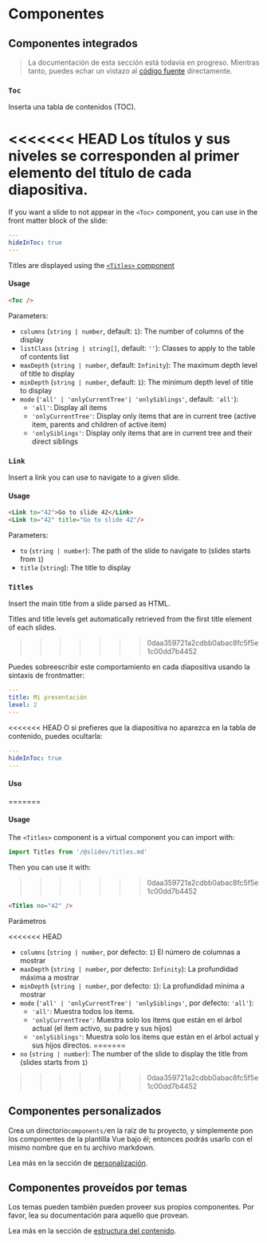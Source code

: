 # Componentes

## Componentes integrados

> La documentación de esta sección está todavía en progreso. Mientras tanto, puedes echar un vistazo al [código fuente](https://github.com/slidevjs/slidev/blob/main/packages/client/builtin) directamente.

### `Toc`

Inserta una tabla de contenidos (TOC).

<<<<<<< HEAD
Los títulos y sus niveles se corresponden al primer elemento del título de cada diapositiva.
=======
If you want a slide to not appear in the `<Toc>` component, you can use in the front matter block of the slide:
```yml
---
hideInToc: true
---
```

Titles are displayed using the [`<Titles>` component](#titles)

#### Usage

~~~md
<Toc />
~~~

Parameters:

* `columns` (`string | number`, default: `1`): The number of columns of the display
* `listClass` (`string | string[]`, default: `''`): Classes to apply to the table of contents list
* `maxDepth` (`string | number`, default: `Infinity`): The maximum depth level of title to display
* `minDepth` (`string | number`, default: `1`): The minimum depth level of title to display
* `mode` (`'all' | 'onlyCurrentTree'| 'onlySiblings'`, default: `'all'`):
  * `'all'`: Display all items
  * `'onlyCurrentTree'`: Display only items that are in current tree (active item, parents and children of active item)
  * `'onlySiblings'`: Display only items that are in current tree and their direct siblings

### `Link`

Insert a link you can use to navigate to a given slide.

#### Usage

~~~md
<Link to="42">Go to slide 42</Link>
<Link to="42" title="Go to slide 42"/>
~~~

Parameters:

* `to` (`string | number`): The path of the slide to navigate to (slides starts from `1`)
* `title` (`string`): The title to display

### `Titles`

Insert the main title from a slide parsed as HTML.

Titles and title levels get automatically retrieved from the first title element of each slides.
>>>>>>> 0daa359721a2cdbb0abac8fc5f5e1c00dd7b4452

Puedes sobreescribir este comportamiento en cada diapositiva usando la sintaxis de frontmatter:
```yml
---
title: Mi presentación
level: 2
---
```
<<<<<<< HEAD
O si prefieres que la diapositiva no aparezca en la tabla de contenido, puedes ocultarla:
```yml
---
hideInToc: true
---
```

#### Uso
=======

#### Usage

The `<Titles>` component is a virtual component you can import with:
```js
import Titles from '/@slidev/titles.md'
```

Then you can use it with:
>>>>>>> 0daa359721a2cdbb0abac8fc5f5e1c00dd7b4452
~~~md
<Titles no="42" />
~~~

Parámetros

<<<<<<< HEAD
* `columns` (`string | number`, por defecto: `1`) El número de columnas a mostrar
* `maxDepth` (`string | number`, por defecto: `Infinity`): La profundidad máxima a mostrar
* `minDepth` (`string | number`, por defecto: `1`): La profundidad mínima a mostrar
* `mode` (`'all' | 'onlyCurrentTree'| 'onlySiblings'`, por defecto: `'all'`):
  * `'all'`: Muestra todos los items.
  * `'onlyCurrentTree'`: Muestra solo los items que están en el árbol actual (el ítem activo, su padre y sus hijos)
  * `'onlySiblings'`: Muestra solo los items que están en el árbol actual y sus hijos directos.
=======
* `no` (`string | number`): The number of the slide to display the title from (slides starts from `1`)
>>>>>>> 0daa359721a2cdbb0abac8fc5f5e1c00dd7b4452

## Componentes personalizados

Crea un directorio`components/`en la raíz de tu proyecto, y simplemente pon los componentes de la plantilla Vue bajo él; entonces podrás usarlo con el mismo nombre que en tu archivo markdown.

Lea más en la sección de [personalización](/custom/directory-structure#components).

## Componentes proveídos por temas


Los temas pueden también pueden proveer sus propios componentes. Por favor, lea su documentación para aquello que provean. 


Lea más en la sección de [estructura del contenido](/custom/directory-structure).
